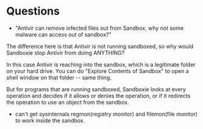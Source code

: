 # Questions

* "Antivir can remove infected files out from Sandbox, why not some malware can access out of sandbox?" 

The difference here is that Antivir is not running sandboxed, so why would Sandboxie stop Antivir from doing ANYTHING?

In this case Antivir is reaching into the sandbox, which is a legitimate folder on your hard drive. You can do "Explore Contents of Sandbox" to open a shell window on that folder -- same thing.

But for programs that are running sandboxed, Sandboxie looks at every operation and decides if it allows or denies the operation, or if it redirects the operation to use an object from the sandbox.

* can't get sysinternals regmon(registry monitor) and filemon(file monitor) to work inside the sandbox. 

